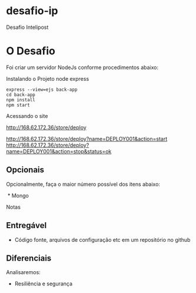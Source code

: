 # desafio-ip
Desafio Intelipost

# O Desafio

Foi criar um servidor NodeJs conforme procedimentos abaixo:

Instalando o Projeto node express

	express --view=ejs back-app
	cd back-app
	npm install	
	npm start

Acessando o site

http://168.62.172.36/store/deploy

http://168.62.172.36/store/deploy?name=DEPLOY001&action=start
http://168.62.172.36/store/deploy?name=DEPLOY001&action=stop&status=ok
## Opcionais

Opcionalmente, faça o maior número possível dos itens abaixo:

  * Mongo

Notas

## Entregável

  * Código fonte, arquivos de configuração etc em um repositório no github

## Diferenciais

Analisaremos:
  - Resiliência e segurança

